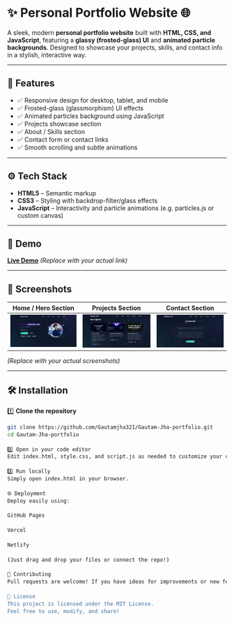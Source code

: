 # ✨ Personal Portfolio Website 🌐

A sleek, modern **personal portfolio website** built with **HTML, CSS, and JavaScript**, featuring a **glassy (frosted-glass) UI** and **animated particle backgrounds**. Designed to showcase your projects, skills, and contact info in a stylish, interactive way.

---

## 📌 Features

- ✅ Responsive design for desktop, tablet, and mobile
- ✅ Frosted-glass (glassmorphism) UI effects
- ✅ Animated particles background using JavaScript
- ✅ Projects showcase section
- ✅ About / Skills section
- ✅ Contact form or contact links
- ✅ Smooth scrolling and subtle animations

---

## ⚙️ Tech Stack

- **HTML5** – Semantic markup
- **CSS3** – Styling with backdrop-filter/glass effects
- **JavaScript** – Interactivity and particle animations (e.g. particles.js or custom canvas)

---

## 🚀 Demo

[**Live Demo**](https://gautam-jha-portfolio-wp77.vercel.app/) *(Replace with your actual link)*

---

## 📸 Screenshots

| Home / Hero Section | Projects Section | Contact Section |
|----------------------|------------------|------------------|
| ![Home](image/image0.png) | ![Projects](image/Project.png) | ![Contact](image/Contact.png) |

*(Replace with your actual screenshots)*

---

## 🛠️ Installation

1️⃣ **Clone the repository**  
```bash
git clone https://github.com/Gautamjha321/Gautam-Jha-portfolio.git
cd Gautam-Jha-portfolio

2️⃣ Open in your code editor
Edit index.html, style.css, and script.js as needed to customize your content.

3️⃣ Run locally
Simply open index.html in your browser.

🌐 Deployment
Deploy easily using:

GitHub Pages

Vercel

Netlify

(Just drag and drop your files or connect the repo!)

🤝 Contributing
Pull requests are welcome! If you have ideas for improvements or new features, please open an issue first to discuss what you'd like to change.

📜 License
This project is licensed under the MIT License.
Feel free to use, modify, and share!
